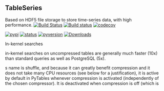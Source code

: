 ## TableSeries
Based on HDF5 file storage to store time-series data, with high performance.
[![Build Status](https://travis-ci.org/nooperpudd/tableseries.svg?branch=master)](https://travis-ci.org/nooperpudd/tableseries)
[![Build status](https://ci.appveyor.com/api/projects/status/5ncwofnor67vljpt/branch/master?svg=true)](https://ci.appveyor.com/project/nooperpudd/tableseries/branch/master)
[![codecov](https://codecov.io/gh/nooperpudd/tableseries/branch/master/graph/badge.svg)](https://codecov.io/gh/nooperpudd/tableseries)

[![pypi](https://img.shields.io/pypi/v/tableseries.svg)](https://pypi.python.org/pypi/tableseries)
[![status](https://img.shields.io/pypi/status/tableseries.svg)](https://pypi.python.org/pypi/tableseries)
[![pyversion](https://img.shields.io/pypi/pyversions/tableseries.svg)](https://pypi.python.org/pypi/tableseries)
[![Downloads](https://pepy.tech/badge/tableseries)](https://pepy.tech/project/tableseries)

In-kernel searches

in-kernel searches on uncompressed tables are generally much faster (10x) than standard queries as well as PostgreSQL (5x).

s name is shuffle, and because it can greatly benefit compression and it does not take many CPU resources (see below for a justification), it is active by default in PyTables whenever compression is activated (independently of the chosen compressor). It is deactivated when compression is off (which is 
